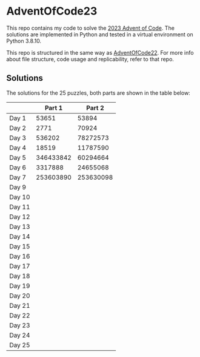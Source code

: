 # AdventOfCode23

This repo contains my code to solve the [2023 Advent of Code](https://adventofcode.com/2023). The solutions are implemented in Python and tested in a virtual environment on Python 3.8.10. 

This repo is structured in the same way as [AdventOfCode22](https://github.com/carlesibanez/AdventOfCode22). For more info about file structure, code usage and replicability, refer to that repo.


## Solutions

The solutions for the 25 puzzles, both parts are shown in the table below:

|       | Part 1    | Part 2  |
|---    | --------  | ------- |
|Day 1  | 53651     | 53894   |
|Day 2  | 2771      | 70924   |
|Day 3  | 536202    | 78272573|
|Day 4  | 18519     | 11787590|
|Day 5  | 346433842 | 60294664|
|Day 6  | 3317888   | 24655068|
|Day 7  | 253603890 | 253630098|
|Day 9  |           |         |
|Day 10 |           |         |
|Day 11 |           |         |
|Day 12 |           |         |
|Day 13 |           |         |
|Day 14 |           |         |
|Day 15 |           |         |
|Day 16 |           |         |
|Day 17 |           |         |
|Day 18 |           |         |
|Day 19 |           |         |
|Day 20 |           |         |
|Day 21 |           |         |
|Day 22 |           |         |
|Day 23 |           |         |
|Day 24 |           |         |
|Day 25 |           |         |

